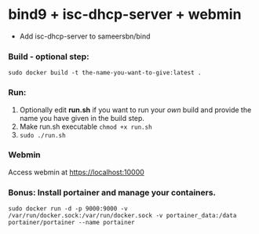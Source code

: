# bind9 + isc-dhcp-server + webmin


* Add isc-dhcp-server to sameersbn/bind


### Build - optional step:

```sudo docker build -t the-name-you-want-to-give:latest .```
### Run:
1. Optionally edit **run.sh** if you want to run your *own* build and provide the name you have given in the build step.
2. Make run.sh executable ```chmod +x run.sh```
3. ```sudo ./run.sh```

### Webmin
Access webmin at [https://localhost:10000](https://localhost:10000)
### Bonus: Install portainer and manage your containers.
```sudo docker run -d -p 9000:9000 -v /var/run/docker.sock:/var/run/docker.sock -v portainer_data:/data portainer/portainer --name portainer```
